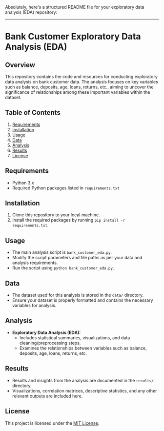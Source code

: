 Absolutely, here's a structured README file for your exploratory data analysis (EDA) repository:

---

# Bank Customer Exploratory Data Analysis (EDA)

## Overview

This repository contains the code and resources for conducting exploratory data analysis on bank customer data. The analysis focuses on key variables such as balance, deposits, age, loans, returns, etc., aiming to uncover the significance of relationships among these important variables within the dataset.

## Table of Contents

1. [Requirements](#requirements)
2. [Installation](#installation)
3. [Usage](#usage)
4. [Data](#data)
5. [Analysis](#analysis)
6. [Results](#results)
7. [License](#license)

## Requirements

- Python 3.x
- Required Python packages listed in `requirements.txt`

## Installation

1. Clone this repository to your local machine.
2. Install the required packages by running `pip install -r requirements.txt`.

## Usage

- The main analysis script is `bank_customer_eda.py`.
- Modify the script parameters and file paths as per your data and analysis requirements.
- Run the script using `python bank_customer_eda.py`.

## Data

- The dataset used for this analysis is stored in the `data/` directory.
- Ensure your dataset is properly formatted and contains the necessary variables for analysis.

## Analysis

- **Exploratory Data Analysis (EDA):**
  - Includes statistical summaries, visualizations, and data cleaning/preprocessing steps.
  - Examines the relationships between variables such as balance, deposits, age, loans, returns, etc.

## Results

- Results and insights from the analysis are documented in the `results/` directory.
- Visualizations, correlation matrices, descriptive statistics, and any other relevant outputs are included here.

## License

This project is licensed under the [MIT License](LICENSE).
